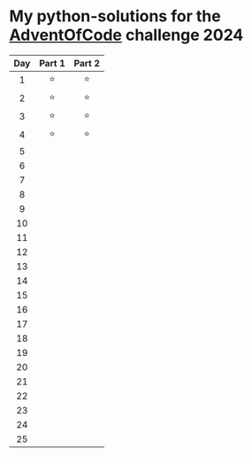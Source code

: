 # My python-solutions for the [AdventOfCode](https://adventofcode.com/) challenge 2024

| Day | Part 1 | Part 2 |
|:---:|:------:|:------:|
|  1  |   ⭐   |   ⭐   |
|  2  |   ⭐   |   ⭐   |
|  3  |   ⭐   |   ⭐   |
|  4  |   ⭐   |   ⭐   |
|  5  |      |      |
|  6  |  |  |
|  7  |  |  |
|  8  |  |      |
|  9  |    |  |
| 10  |      |      |
| 11  |  |  |
| 12  |      |      |
| 13  |  |  |
| 14  |  |      |
| 15  |  |  |
| 16  |      |      |
| 17  |      |      |
| 18  |  |  |
| 19  |      |      |
| 20  |      |      |
| 21  |      |      |
| 22  |      |      |
| 23  |      |      |
| 24  |      |      |
| 25  |      |      |
